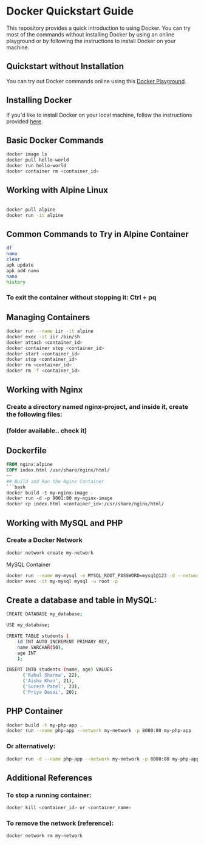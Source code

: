 # Docker Quickstart Guide

This repository provides a quick introduction to using Docker. You can try most of the commands without installing Docker by using an online playground or by following the instructions to install Docker on your machine.

## Quickstart without Installation

You can try out Docker commands online using this [Docker Playground](https://killercoda.com/ijikeman/scenario/docker-playground).

## Installing Docker

If you'd like to install Docker on your local machine, follow the instructions provided [here](https://docs.docker.com/engine/install/).

## Basic Docker Commands

```bash
docker image ls
docker pull hello-world
docker run hello-world
docker container rm <container_id>
```
## Working with Alpine Linux
```bash

docker pull alpine
docker run -it alpine
```
## Common Commands to Try in Alpine Container
```bash
df
nano
clear
apk update
apk add nano
nano
history
```
### To exit the container without stopping it: Ctrl + pq
## Managing Containers
```bash
docker run --name iir -it alpine
docker exec -it iir /bin/sh
docker attach <container_id>
docker container stop <container_id>
docker start <container_id>
docker stop <container_id>
docker rm <container_id>
docker rm -f <container_id>
```
## Working with Nginx
### Create a directory named nginx-project, and inside it, create the following files:
### (folder available.. check it)
## Dockerfile
```Dockerfile
FROM nginx:alpine
COPY index.html /usr/share/nginx/html/
~~
## Build and Run the Nginx Container
```bash
docker build -t my-nginx-image .
docker run -d -p 9001:80 my-nginx-image
docker cp index.html <container_id>:/usr/share/nginx/html/
```
## Working with MySQL and PHP
### Create a Docker Network
```bash
docker network create my-network
```
MySQL Container
```bash
docker run --name my-mysql -e MYSQL_ROOT_PASSWORD=mysql@123 -d --network my-network mysql:latest
docker exec -it my-mysql mysql -u root -p
```
## Create a database and table in MySQL:
```bash
CREATE DATABASE my_database;

USE my_database;

CREATE TABLE students (
    id INT AUTO_INCREMENT PRIMARY KEY,
    name VARCHAR(50),
    age INT
    );

INSERT INTO students (name, age) VALUES
      ('Rahul Sharma', 22),
      ('Aisha Khan', 21),
      ('Suresh Patel', 23),
      ('Priya Desai', 20);
```
## PHP Container
```bash
docker build -t my-php-app .
docker run --name php-app --network my-network -p 8080:80 my-php-app
```
### Or alternatively:
```bash
docker run -d --name php-app --network my-network -p 8080:80 my-php-app
```
## Additional References
### To stop a running container:
```bash
docker kill <container_id> or <container_name>
```
### To remove the network (reference):
```bash
docker network rm my-network
```
